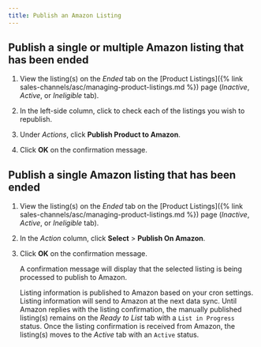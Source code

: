 ```yaml
---
title: Publish an Amazon Listing
---
```


## Publish a single or multiple Amazon listing that has been ended

1. View the listing(s) on the _Ended_ tab on the [Product Listings]({% link sales-channels/asc/managing-product-listings.md %}) page (_Inactive_, _Active_, or _Ineligible_ tab).

1. In the left-side column, click to check each of the listings you wish to republish.

1. Under _Actions_, click **Publish Product to Amazon**.

1. Click **OK** on the confirmation message.

## Publish a single Amazon listing that has been ended

1. View the listing(s) on the _Ended_ tab on the [Product Listings]({% link sales-channels/asc/managing-product-listings.md %}) page (_Inactive_, _Active_, or _Ineligible_ tab).

1. In the _Action_ column, click **Select** > **Publish On Amazon**.

1. Click **OK** on the confirmation message.

    A confirmation message will display that the selected listing is being processed to publish to Amazon.

    Listing information is published to Amazon based on your cron settings. Listing information will send to Amazon at the next data sync. Until Amazon replies with the listing confirmation, the manually published listing(s) remains on the _Ready to List_ tab with a `List in Progress` status. Once the listing confirmation is received from Amazon, the listing(s) moves to the _Active_ tab with an `Active` status.
